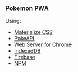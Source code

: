 <h3>Pokemon PWA</h3>

Using:
- [Materialize CSS](https://github.com/Dogfalo/materialize/releases/download/1.0.0/materialize-v1.0.0.zip)
- [PokeAPI](https://pokeapi.co/) 
- [Web Server for Chrome](https://chrome.google.com/webstore/detail/web-server-for-chrome/ofhbbkphhbklhfoeikjpcbhemlocgigb?hl=en)
- [IndexedDB](https://github.com/jakearchibald/idb/archive/v2.1.3.zip)
- [Firebase](https://console.firebase.google.com)
- [NPM](https://www.npmjs.com/get-npm) 

